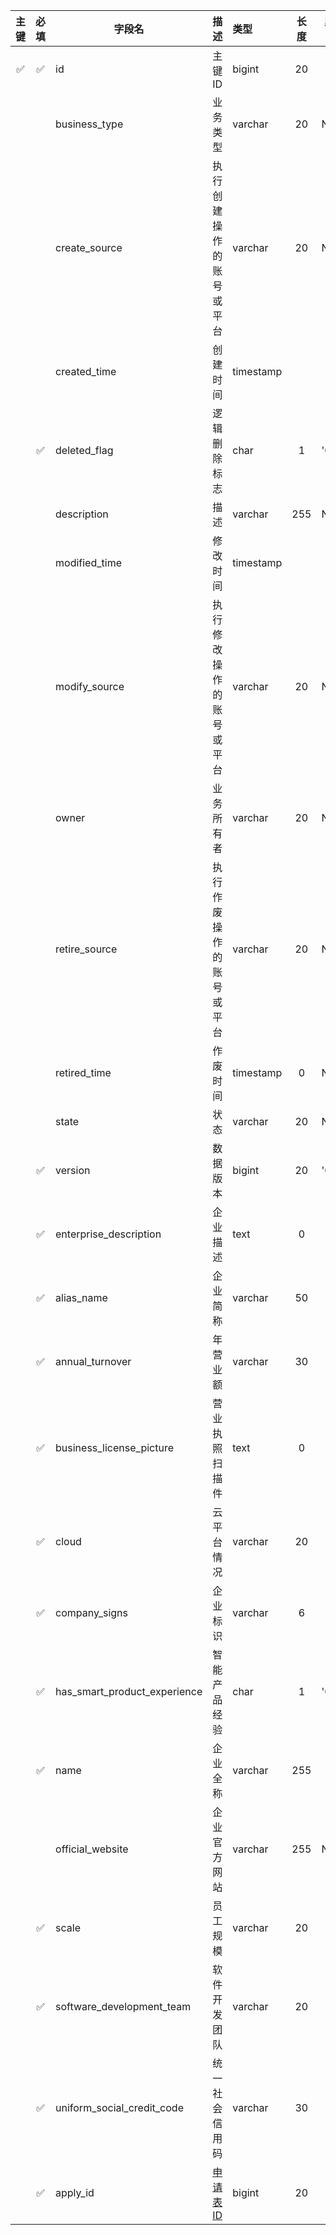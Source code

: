 <div class="database-data">

| 主键 | 必填 | 字段名 | 描述 | 类型 | 长度 | 默认值 |
| :------: | :------: | ------ | ------ | :------ | :------: | ------ |
| ✅ | ✅ | id | 主键ID | bigint | 20 |
| | | business_type | 业务类型 | varchar | 20 | NULL |
| | | create_source | 执行创建操作的账号或平台 | varchar | 20 | NULL |
| | | created_time | 创建时间 | timestamp |
| | ✅ | deleted_flag | 逻辑删除标志 | char | 1 | '0' |
| | | description | 描述 | varchar | 255 | NULL |
| | | modified_time | 修改时间 | timestamp |
| | | modify_source | 执行修改操作的账号或平台 | varchar | 20 | NULL |
| | | owner | 业务所有者 | varchar | 20 | NULL |
| | | retire_source | 执行作废操作的账号或平台 | varchar | 20 | NULL |
| | | retired_time | 作废时间 | timestamp | 0 | NULL |
| | | state | 状态 | varchar | 20 | NULL |
| | ✅ | version | 数据版本 | bigint | 20 | '0' |
| | ✅ | enterprise_description | 企业描述 | text | 0 |
| | ✅ | alias_name | 企业简称 | varchar | 50 |
| | ✅ | annual_turnover | 年营业额 | varchar | 30 |
| | ✅ | business_license_picture | 营业执照扫描件 | text | 0 |
| | ✅ | cloud | 云平台情况 | varchar | 20 |
| | ✅ | company_signs | 企业标识 | varchar | 6 |
| | ✅ | has_smart_product_experience | 智能产品经验 | char | 1 | '0' |
| | ✅ | name | 企业全称 | varchar | 255 |
| | | official_website | 企业官方网站 | varchar | 255 | NULL |
| | ✅ | scale | 员工规模 | varchar | 20 |
| | ✅ | software_development_team | 软件开发团队 | varchar | 20 |
| | ✅ | uniform_social_credit_code | 统一社会信用码 | varchar | 30 |
| | ✅ | apply_id | [申请表ID](/database/agc_developer_apply) | bigint | 20 |

</div>